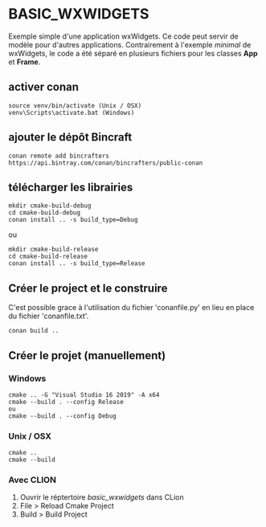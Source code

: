 # BASIC_WXWIDGETS

Exemple simple d'une application wxWidgets. Ce code peut servir de modèle pour d'autres applications. Contrairement à l'exemple _minimal_ de wxWidgets, le code a été séparé en plusieurs fichiers pour les classes **App** et **Frame**.

## activer conan

    source venv/bin/activate (Unix / OSX)
    venv\Scripts\activate.bat (Windows)

## ajouter le dépôt Bincraft 

    conan remote add bincrafters https://api.bintray.com/conan/bincrafters/public-conan

## télécharger les librairies

    mkdir cmake-build-debug
    cd cmake-build-debug
    conan install .. -s build_type=Debug

ou

    mkdir cmake-build-release
    cd cmake-build-release
    conan install .. -s build_type=Release

## Créer le project et le construire
C'est possible grace à l'utilisation du fichier 'conanfile.py' en lieu en place du fichier 'conanfile.txt'.

    conan build ..

## Créer le projet (manuellement)

### Windows

    cmake .. -G "Visual Studio 16 2019" -A x64
    cmake --build . --config Release 
    ou
    cmake --build . --config Debug

### Unix / OSX

    cmake .. 
    cmake --build

### Avec CLION

1. Ouvrir le réptertoire _basic_wxwidgets_ dans CLion
1. File > Reload Cmake Project
1. Build > Build Project
